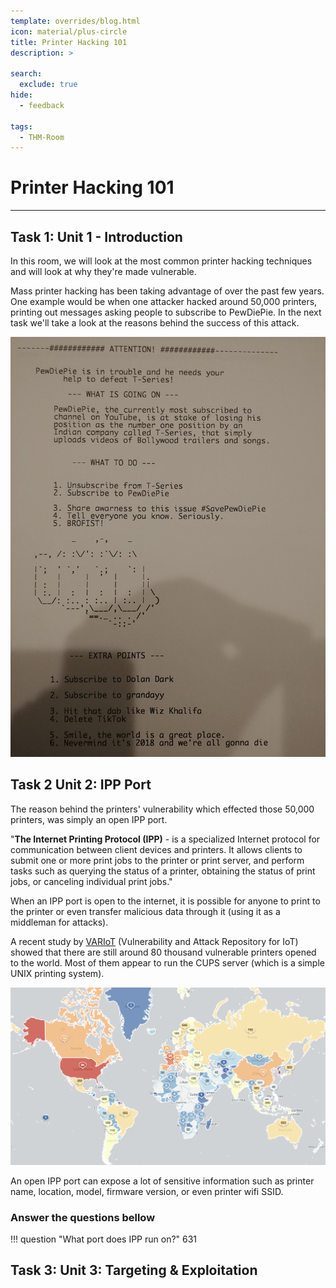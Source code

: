 ```yaml
---
template: overrides/blog.html
icon: material/plus-circle
title: Printer Hacking 101
description: >
  
search:
  exclude: true
hide:
  - feedback

tags:
  - THM-Room
---
```


# __Printer Hacking 101__

---

## __Task 1: Unit 1 - Introduction__

In this room, we will look at the most common printer hacking techniques and will look at why they're made vulnerable. 

Mass printer hacking has been taking advantage of over the past few years. One example would be when one attacker hacked around 50,000 printers, printing out messages asking people to subscribe to PewDiePie. In the next task we'll take a look at the reasons behind the success of this attack.

![Alt text](image.png)

## __Task 2  Unit 2: IPP Port__

The reason behind the printers' vulnerability which effected those 50,000 printers, was simply an open IPP port. 

"__The Internet Printing Protocol (IPP)__ - is a specialized Internet protocol for communication between client devices and printers. It allows clients to submit one or more print jobs to the printer or print server, and perform tasks such as querying the status of a printer, obtaining the status of print jobs, or canceling individual print jobs."

When an IPP port is open to the internet, it is possible for anyone to print to the printer or even transfer malicious data through it (using it as a middleman for attacks). 

A recent study by [VARIoT](https://www.variot.eu/) (Vulnerability and Attack Repository for IoT) showed that there are still around 80 thousand vulnerable printers opened to the world. Most of them appear to run the CUPS server (which is a simple UNIX printing system). 

![Alt text](image-1.png)

An open IPP port can expose a lot of sensitive information such as printer name, location, model, firmware version, or even printer wifi SSID.

### __Answer the questions bellow__

!!! question "What port does IPP run on?"
    631

## __Task 3: Unit 3: Targeting & Exploitation__